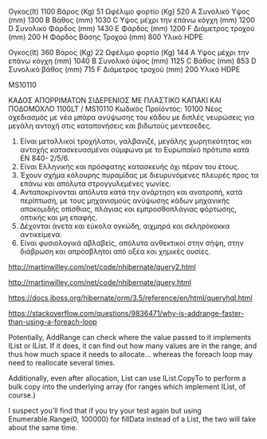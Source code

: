 ﻿Ογκος(It) 1100
Βάρος (Kg) 51
Ωφέλιμο φορτίο (Kg) 520
A Συνολικό Υψος  (mm) 1300
B Βάθος (mm) 1030
C Υψος μέχρι την επάνω κόγχη (mm) 1200
D Συνολικό Φάρδος  (mm) 1430
E Φάρδος  (mm) 1200
F  Διάμετρος τροχού (mm) 200
H Φάρδος Βάσης Τροχού (mm) 800
Υλικό HDPE


Ογκος(It) 360
Βάρος (Kg) 22
Ωφέλιμο φορτίο (Kg) 144
A Υψος μέχρι την επάνω κόγχη (mm) 1040
B  Συνολικό ύψος (mm) 1125
C  Βάθος (mm) 853
D  Συνολικό βάθος (mm) 715
F  Διάμετρος τροχού (mm) 200
Υλικό HDPE


MS10110

ΚΑΔΟΣ ΑΠΟΡΡΙΜΑΤΩΝ ΣΙΔΕΡΕΝΙΟΣ ΜΕ ΠΛΑΣΤΙΚΟ ΚΑΠΑΚΙ ΚΑΙ ΠΟΔΟΜΟΧΛΟ 1100LT / MS10110
Kωδικός Προϊόντος:
10100
Νέος σχεδιασμός  με νέα μπάρα ανύψωσης του κάδου με διπλές νευρώσεις για μεγάλη αντοχή στις καταπονήσεις και βιδωτούς μεντεσεδες.

1. Είναι μεταλλικοί τροχήλατοι, γαλβανιζέ, μεγάλης χωρητικότητας και αντοχής κατασκευασμένοι σύμφωνα με το Ευρωπαϊκό πρότυπο
κατά EN 840- 2/5/6.
2. Eίναι Ελληνικής και πρόσφατης κατασκευής όχι πέραν του έτους.
4. Έχουν σχήμα κόλουρης πυραμίδας με διευρυνόμενες πλευρές προς τα επάνω και απόλυτα στρογγυλεμένες γωνίες.
5. Ανταποκρίνονται απόλυτα κατά την ανάρτηση και ανατροπή, κατά περίπτωση, με τους μηχανισμούς ανύψωσης κάδων μηχανικής αποκομιδής οπίσθιας, 
πλάγιας και εμπροσθοπλάγιας φόρτωσης, οπτικής και μη επαφής.
6. Δέχονται άνετα και εύκολα ογκώδη, αιχμηρά και σκληρόκοκκα αντικείμενα.
7. Είναι φυσιολογικά αβλαβείς, απόλυτα ανθεκτικοί στην σήψη, στην διάβρωση και απρόσβλητοι από οξέα και χημικές ουσίες.


http://martinwilley.com/net/code/nhibernate/query2.html

http://martinwilley.com/net/code/nhibernate/query.html

https://docs.jboss.org/hibernate/orm/3.5/reference/en/html/queryhql.html

https://stackoverflow.com/questions/9836471/why-is-addrange-faster-than-using-a-foreach-loop


Potentially, AddRange can check where the value passed to it implements IList or IList<T>. If it does, it can find out how many values are in the range, and thus how much space it needs to allocate... whereas the foreach loop may need to reallocate several times.

Additionally, even after allocation, List<T> can use IList<T>.CopyTo to perform a bulk copy into the underlying array (for ranges which implement IList<T>, of course.)

I suspect you'll find that if you try your test again but using Enumerable.Range(0, 100000) for fillData instead of a List<T>, the two will take about the same time.